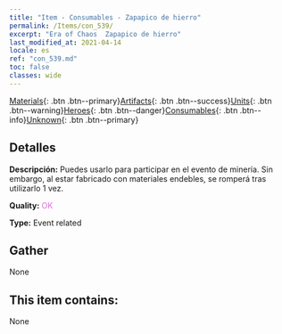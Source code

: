 ```yaml
---
title: "Item - Consumables - Zapapico de hierro"
permalink: /Items/con_539/
excerpt: "Era of Chaos  Zapapico de hierro"
last_modified_at: 2021-04-14
locale: es
ref: "con_539.md"
toc: false
classes: wide
---
```

 [Materials](/es/Items/){: .btn .btn--primary}[Artifacts](/es/Items/Artifacts/){: .btn .btn--success}[Units](/es/Items/Units/){: .btn .btn--warning}[Heroes](/es/Items/Heroes/){: .btn .btn--danger}[Consumables](/es/Items/Consumables/){: .btn .btn--info}[Unknown](/es/Items/Unknown/){: .btn .btn--primary}

## Detalles
 **Descripción:** Puedes usarlo para participar en el evento de minería. Sin embargo, al estar fabricado con materiales endebles, se romperá tras utilizarlo 1 vez.

 **Quality:** <span style="color: #DA70D6">OK</span>

 **Type:** Event related

## Gather

  None

## This item contains:

  None

